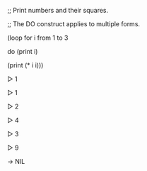  



;; Print numbers and their squares. 



;; The DO construct applies to multiple forms. 



(loop for i from 1 to 3 



do (print i) 



(print (\* i i))) 



▷ 1 



▷ 1 



▷ 2 



▷ 4 



▷ 3 



▷ 9 



→ NIL 



